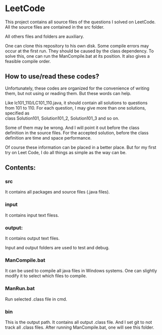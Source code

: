 # LeetCode
This project contains all source files of the questions I solved on LeetCode.
All the source files are contained in the src folder.

All others files and folders are auxiliary.

One can clone this repository to his own disk. 
Some compile errors may occur at the first run. 
They should be caused by the class dependency.
To solve this, one can run the ManCompile.bat at its position. 
It also gives a feasible compile order.

## How to use/read these codes?

Unfortunately, these codes are organized for the convenience of writing them, but not using or reading them.
But these words can help.

Like lc101_110/LC101_110.java,
it should contain all solutions to questions from 101 to 110.
For each question, I may give more than one solutions, specified as  
class  Solution101, Solution101_2, Solution101_3 and so on.

Some of them may be wrong. 
And I will point it out before the class definition in the source files.
For the accepted solution, 
before the class definition are time and space performance.

Of course these information can be placed in a better place.
But for my first try on Leet Code, 
I do all things as simple as the way can be. 

## Contents:

### src
It contains all packages and source files (.java files).

### input
It contains input text filess.

### output:
It contains output text files.

Input and output folders are used to test and debug.

### ManCompile.bat 
It can be used to compile all java files in Windows systems. 
One can slightly modify it to select which files to compile.

### ManRun.bat 
Run selected .class file in cmd.

### bin 
This is the output path. It contains all output .class file. 
And I set git to not track all .class files. 
After running ManCompile.bat, one will see this folder.
